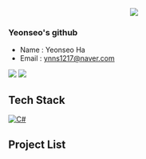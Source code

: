 <p align='center'>
  <a href="https://github.com/ynns1217">
    <img src="https://capsule-render.vercel.app/api?type=waving&color=gradient&fontColor=FFFFFF&height=300&section=header&text=Study%20Repository&fontSize=50"/>
  </a>
</p>

### Yeonseo's github
- Name : Yeonseo Ha
- Email : ynns1217@naver.com

<img src="https://github-readme-stats.vercel.app/api?username=ynns1217&theme=synthwave&show_icons=true"/>
<img src="https://github-readme-stats.vercel.app/api/top-langs/?username=ynns1217&theme=synthwave&layout=compact"/>

## Tech Stack
<a href="https://github.com/ynns1217/StudyWPF.git" target="_blank"><img alt="C#" src="https://img.shields.io/badge/c%23-%23239120.svg?style=flat&logo=c-sharp&logoColor=white"/></a>


## Project List

<!--
**ynns1217/ynns1217** is a ✨ _special_ ✨ repository because its `README.md` (this file) appears on your GitHub profile.

Here are some ideas to get you started:

- 🔭 I’m currently working on ...
- 🌱 I’m currently learning ...
- 👯 I’m looking to collaborate on ...
- 🤔 I’m looking for help with ...
- 💬 Ask me about ...
- 📫 How to reach me: ...
- 😄 Pronouns: ...
- ⚡ Fun fact: ...
-->
